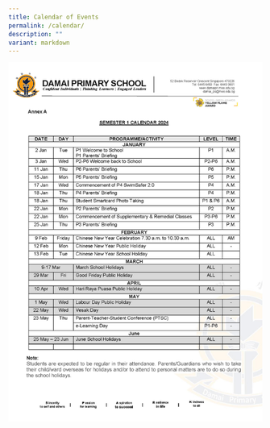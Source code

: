 ```yaml
---
title: Calendar of Events
permalink: /calendar/
description: ""
variant: markdown
---
```

![](/images/Announcement/2024/2024_001_3_Jan_Principal_s_Letter_P2_to_6_Final__Page_8.jpg)